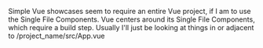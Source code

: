 Simple Vue showcases seem to require an entire Vue project, if I am to use the
Single File Components. Vue centers around its Single File Components, which 
require a build step. Usually I'll just be looking at things in or adjacent to
/project_name/src/App.vue

